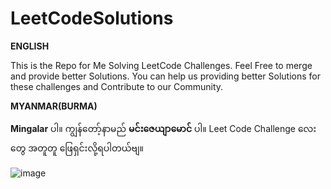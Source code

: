 # LeetCodeSolutions
**ENGLISH**

This is the Repo for Me Solving LeetCode Challenges. Feel Free to merge and provide better Solutions. 
You can help us providing better Solutions for these challenges and Contribute to our Community. 


**MYANMAR(BURMA)**


**Mingalar** ပါ။ ကျွန်တော့်နာမည် **မင်းဇေယျာမောင်** ပါ။ Leet Code Challenge လေးတွေ အတူတူ ဖြေရှင်းလို့ရပါတယ်ဗျ။

![image](https://github.com/user-attachments/assets/4545e277-06de-48cc-b999-0814bb8f92d6)

